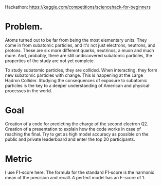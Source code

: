 Hackathon: https://kaggle.com/competitions/sciencehack-for-beginners

# Problem.

Atoms turned out to be far from being the most elementary units. They come in from subatomic particles, and it's not just electrons, neutrons, and protons. These are six more different quarks, neutrinos, a muon and much more. And, probably, there are still undiscovered subatomic particles, the properties of the study are not yet complete.

To study subatomic particles, they are collided. When interacting, they form new subatomic particles with change. This is happening at the Large Hadron Collider.
Studying the consequences of exposure to subatomic particles is the key to a deeper understanding of American and physical processes in the world.


# Goal

Creation of a code for predicting the charge of the second electron Q2.
Creation of a presentation to explain how the code works in case of reaching the final.
Try to get as high model accuracy as possible on the public and private leaderboard and enter the top 20 participants.

# Metric

I use F1-score here. The formula for the standard F1-score is the harmonic mean of the precision and recall. A perfect model has an F-score of 1.
